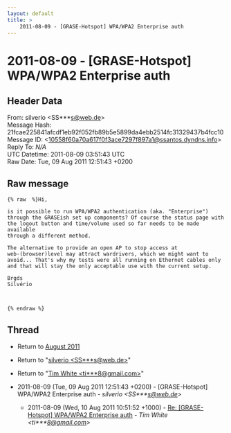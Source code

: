 ```yaml
---
layout: default
title: >
    2011-08-09 - [GRASE-Hotspot] WPA/WPA2 Enterprise auth
---
```


# 2011-08-09 - [GRASE-Hotspot] WPA/WPA2 Enterprise auth

## Header Data

From: silverio \<SS***s@web.de\><br>
Message Hash: 21fcae225841afcdf1eb92f052fb89b5e5899da4ebb2514fc31329437b4fcc10<br>
Message ID: \<10558f60a70a617f0f3ace7297f897a1@ssantos.dyndns.info\><br>
Reply To: _N/A_<br>
UTC Datetime: 2011-08-09 03:51:43 UTC<br>
Raw Date: Tue, 09 Aug 2011 12:51:43 +0200<br>

## Raw message

```
{% raw  %}Hi,

is it possible to run WPA/WPA2 authentication (aka. "Enterprise") 
through the GRASEish set up components? Of course the status page with 
the logout button and time/volume used so far needs to be made available 
through a different method.

The alternative to provide an open AP to stop access at 
web-(browser)level may attract wardrivers, which we might want to 
avoid... That's why my tests were all running on Ethernet cables only 
and that will stay the only acceptable use with the current setup.

Brgds
Silvério



{% endraw %}
```

## Thread

+ Return to [August 2011](/archive/2011/08)

+ Return to "[silverio <SS***s<span>@</span>web.de>](/authors/ss___s_at_web_de)"
+ Return to "[Tim White <ti***8<span>@</span>gmail.com>](/authors/ti___8_at_gmail_com)"

+ 2011-08-09 (Tue, 09 Aug 2011 12:51:43 +0200) - [GRASE-Hotspot] WPA/WPA2 Enterprise auth - _silverio \<SS***s@web.de\>_
  + 2011-08-09 (Wed, 10 Aug 2011 10:51:52 +1000) - [Re: [GRASE-Hotspot] WPA/WPA2 Enterprise auth](/archive/2011/08/3196ab8849630eca1dcf9a85020c023719f55a82ad9c36e089af63fbd8133695) - _Tim White \<ti***8@gmail.com\>_


